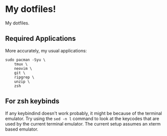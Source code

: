 # My dotfiles! 
My dotfiles.

## Required Applications
More accurately, my usual applications:
```
sudo pacman -Syu \
	tmux \
	neovim \
	git \
	ripgrep \
	unzip \
	zsh
```


## For zsh keybinds
If any keybindind doesn't work probably, it might be because of the terminal emulator. 
Try using the `sed -n l` command to look at the keycodes that are used by the current terminal emulator.
The current setup assumes an xterm based emulator.
